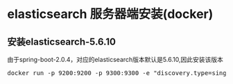 # elasticsearch 服务器端安装(docker)

## 安装elasticsearch-5.6.10
由于spring-boot-2.0.4，对应的elasticsearch版本默认是5.6.10,因此安装该版本
<pre>
docker run -p 9200:9200 -p 9300:9300 -e "discovery.type=single-node" docker.elastic.co/elasticsearch/elasticsearch:5.6.10
</pre>

